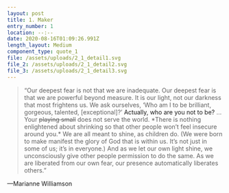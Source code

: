 ```yaml
---
layout: post
title: 1. Maker
entry_number: 1
location: --:--
date: 2020-08-16T01:09:26.991Z
length_layout: Medium
component_type: quote_1
file: /assets/uploads/2_1_detail1.svg
file_2: /assets/uploads/2_1_detail2.svg
file_3: /assets/uploads/2_1_detail3.svg
---
```

<blockquote>“Our deepest fear is not that we are inadequate. <span class="blackletter">Our deepest fear</span> is that we are powerful beyond measure. It is our light, not our darkness that most frightens us. We ask ourselves, ‘Who am I to be brilliant, gorgeous, talented, [exceptional]?’ <a>Actually, who are you not to be?</a> ... Your <strike>playing small</strike> does not serve the world. *There is nothing enlightened about shrinking so that other people won’t feel insecure around you.* <span class="sans">We are all meant to shine, as children do. (We were born to make manifest the glory of God that is within us. It’s not just in some of us; it’s in everyone.) And as we let our own light shine, we unconsciously give other people permission to do the same.</span> As we are liberated from our own fear, <span class="blackletter">our presence automatically liberates others.</span>”</blockquote>



—Marianne Williamson 